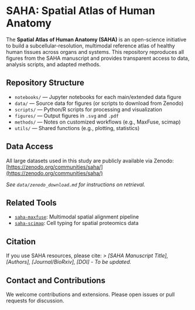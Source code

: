 # SAHA: Spatial Atlas of Human Anatomy

The **Spatial Atlas of Human Anatomy (SAHA)** is an open-science initiative to build a subcellular-resolution, multimodal reference atlas of healthy human tissues across organs and systems. This repository reproduces all figures from the SAHA manuscript and provides transparent access to data, analysis scripts, and adapted methods.

## Repository Structure

- `notebooks/` — Jupyter notebooks for each main/extended data figure
- `data/` — Source data for figures (or scripts to download from Zenodo)
- `scripts/` — Python/R scripts for processing and visualization
- `figures/` — Output figures in `.svg` and `.pdf`
- `methods/` — Notes on customized workflows (e.g., MaxFuse, scimap)
- `utils/` — Shared functions (e.g., plotting, statistics)

## Data Access

All large datasets used in this study are publicly available via Zenodo: [https://zenodo.org/communities/saha/](https://zenodo.org/communities/saha/) 

_See `data/zenodo_download.md` for instructions on retrieval._

## Related Tools

- [`saha-maxfuse`](https://github.com/saha-project/saha-maxfuse): Multimodal spatial alignment pipeline
- [`saha-scimap`](https://github.com/saha-project/saha-scimap): Cell typing for spatial proteomics data

## Citation

If you use SAHA resources, please cite:
_> [SAHA Manuscript Title], [Authors], [Journal/BioRxiv], [DOI] - To be updated._

## Contact and Contributions

We welcome contributions and extensions. Please open issues or pull requests for discussion.
